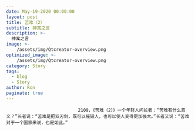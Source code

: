 ```yaml
---
date: May-19-2020 00:00:00
layout: post
title: 苦难（2）
subtitle: 神寓之言
description: >-
  神寓之言
image: >-
    /assets/img/Qtcreator-overview.png
optimized_image: >-
    /assets/img/Qtcreator-overview.png
category: Story
tags:
  - blog
  - Story
author: Ron
paginate: true
---
```


							　　2109，《苦难（2）》一个年轻人问长者：“苦难有什么意义？”长者说：“苦难是把双刃剑，既可以摧毁人，也可以使人变得更加强大。”长者又说：“苦难对于一个国家来说，也是如此。”
							
							
						